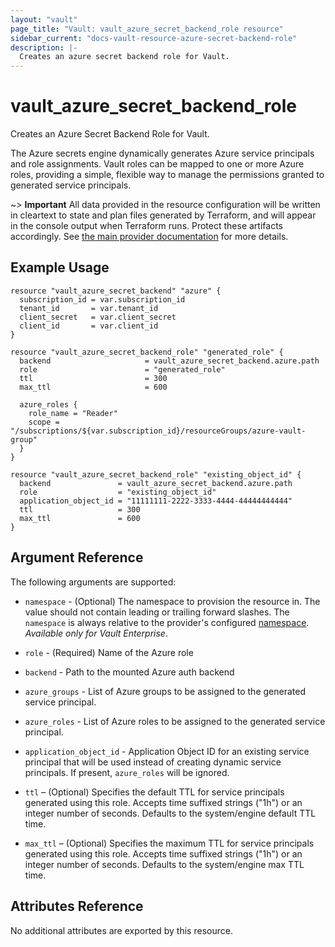 ```yaml
---
layout: "vault"
page_title: "Vault: vault_azure_secret_backend_role resource"
sidebar_current: "docs-vault-resource-azure-secret-backend-role"
description: |-
  Creates an azure secret backend role for Vault.
---
```


# vault\_azure\_secret\_backend\_role

Creates an Azure Secret Backend Role for Vault.

The Azure secrets engine dynamically generates Azure service principals and role assignments. Vault roles can be mapped to one or more Azure roles, providing a simple, flexible way to manage the permissions granted to generated service principals.

~> **Important** All data provided in the resource configuration will be
written in cleartext to state and plan files generated by Terraform, and
will appear in the console output when Terraform runs. Protect these
artifacts accordingly. See
[the main provider documentation](../index.html)
for more details.

## Example Usage

```hcl
resource "vault_azure_secret_backend" "azure" {
  subscription_id = var.subscription_id
  tenant_id       = var.tenant_id
  client_secret   = var.client_secret
  client_id       = var.client_id
}

resource "vault_azure_secret_backend_role" "generated_role" {
  backend                     = vault_azure_secret_backend.azure.path
  role                        = "generated_role"
  ttl                         = 300
  max_ttl                     = 600

  azure_roles {
    role_name = "Reader"
    scope =  "/subscriptions/${var.subscription_id}/resourceGroups/azure-vault-group"
  }
}

resource "vault_azure_secret_backend_role" "existing_object_id" {
  backend               = vault_azure_secret_backend.azure.path
  role                  = "existing_object_id"
  application_object_id = "11111111-2222-3333-4444-44444444444"
  ttl                   = 300
  max_ttl               = 600
}
```

## Argument Reference

The following arguments are supported:

* `namespace` - (Optional) The namespace to provision the resource in.
  The value should not contain leading or trailing forward slashes.
  The `namespace` is always relative to the provider's configured [namespace](/docs/providers/vault#namespace).
   *Available only for Vault Enterprise*.

* `role` - (Required) Name of the Azure role
* `backend` - Path to the mounted Azure auth backend
* `azure_groups` - List of Azure groups to be assigned to the generated service principal.
* `azure_roles` - List of Azure roles to be assigned to the generated service principal.
* `application_object_id` - Application Object ID for an existing service principal that will
   be used instead of creating dynamic service principals. If present, `azure_roles` will be ignored.
* `ttl` – (Optional) Specifies the default TTL for service principals generated using this role.
   Accepts time suffixed strings ("1h") or an integer number of seconds. Defaults to the system/engine default TTL time.
* `max_ttl` – (Optional) Specifies the maximum TTL for service principals generated using this role. Accepts time
   suffixed strings ("1h") or an integer number of seconds. Defaults to the system/engine max TTL time.

## Attributes Reference

No additional attributes are exported by this resource.
